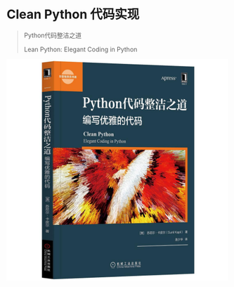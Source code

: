 # Clean Python 代码实现

> Python代码整洁之道
>
> Lean Python: Elegant Coding in Python

![](pics/cleanpython.jpg)

